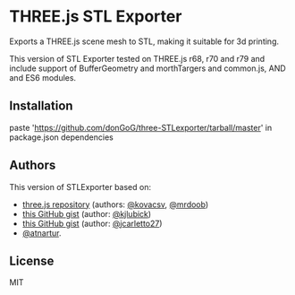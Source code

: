 # THREE.js STL Exporter 

Exports a THREE.js scene mesh to STL, making it suitable for 3d printing.

This version of STL Exporter tested on THREE.js r68, r70 and r79 and include support of BufferGeometry and morthTargers and common.js, AND and ES6 modules.

## Installation

paste 'https://github.com/donGoG/three-STLexporter/tarball/master' in package.json dependencies

## Authors 

This version of STLExporter based on:
- [three.js repository](https://github.com/mrdoob/three.js/blob/a72347515fa34e892f7a9bfa66a34fdc0df55954/examples/js/exporters/STLExporter.js) (authors: [@kovacsv](http://github.com/kovacsv), [@mrdoob](http://github.com/mrdoob))
- [this GitHub gist](https://gist.github.com/kjlubick/fb6ba9c51df63ba0951f) (author: [@kjlubick](http://github.com/kjlubick))
- [this GitHub gist](https://gist.github.com/jcarletto27/e271bbb7639c4bed2427) (author: [@jcarletto27](http://github.com/kjlubick))
- [@atnartur](http://github.com/atnartur). 

## License 
MIT
